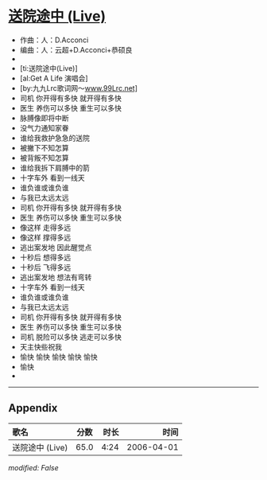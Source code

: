 # [送院途中 (Live)](https://music.163.com/song?id=65885)

* 作曲：人：D.Acconci
* 编曲：人：云超+D.Acconci+恭硕良
* 
* [ti:送院途中(Live)]
* [al:Get A Life 演唱会]
* [by:九九Lrc歌词网～www.99Lrc.net]
* 司机 你开得有多快 就开得有多快
* 医生 养伤可以多快 重生可以多快
* 脉膊像即将中断
* 没气力通知家眷
* 谁给我救护急急的送院
* 被撇下不知怎算
* 被背叛不知怎算
* 谁给我拆下肩膊中的箭
* 十字车外 看到一线天
* 谁负谁或谁负谁
* 与我已太远太远
* 司机 你开得有多快 就开得有多快
* 医生 养伤可以多快 重生可以多快
* 像这样 走得多远
* 像这样 撑得多远
* 逃出案发地 因此醒觉点
* 十秒后 想得多远
* 十秒后 飞得多远
* 逃出案发地 想法有弯转
* 十字车外 看到一线天
* 谁负谁或谁负谁
* 与我已太远太远
* 司机 你开得有多快 就开得有多快
* 医生 养伤可以多快 重生可以多快
* 司机 脱险可以多快 逃走可以多快
* 天主快些祝我
* 愉快 愉快 愉快 愉快 愉快
* 愉快
* 


---

## Appendix

|歌名|分数|时长|时间|
|:---|:---:|---:|---:|
|送院途中 (Live)|65.0|4:24|2006-04-01

*modified: False*
